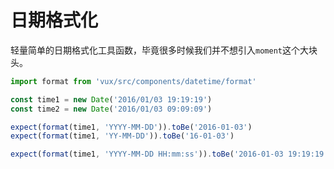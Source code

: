 # 日期格式化

轻量简单的日期格式化工具函数，毕竟很多时候我们并不想引入`moment`这个大块头。

``` javascript
import format from 'vux/src/components/datetime/format'

const time1 = new Date('2016/01/03 19:19:19')
const time2 = new Date('2016/01/03 09:09:09')

expect(format(time1, 'YYYY-MM-DD')).toBe('2016-01-03')
expect(format(time1, 'YY-MM-DD')).toBe('16-01-03')

expect(format(time1, 'YYYY-MM-DD HH:mm:ss')).toBe('2016-01-03 19:19:19')
```